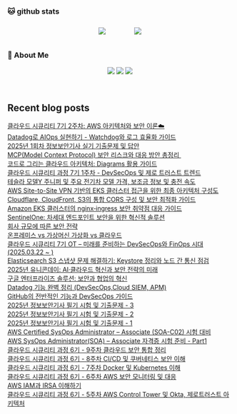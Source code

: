 

###  🐱 github stats  

<div id="main" align="center">
    <img src="https://github-readme-stats.vercel.app/api?username=peterica&count_private=true&show_icons=true&theme=radical"
        style="height: auto; margin-left: 20px; margin-right: 20px; padding: 10px;"/>
    <img src="https://github-readme-stats.vercel.app/api/top-langs/?username=peterica&layout=compact"   
        style="height: auto; margin-left: 20px; margin-right: 20px; padding: 10px;"/>
</div>

###  💁 About Me  
<p align="center">
    <a href="https://twodragon.tistory.com/"><img src="https://img.shields.io/badge/Blog-FF5722?style=flat-square&logo=Blogger&logoColor=white"/></a>
    <a href="https://2twodragon.com/"><img src="https://img.shields.io/badge/Blog-FF5722?style=flat-square&logo=Blogger&logoColor=white"/></a>
    <a href="mailto:twodragon114@gmail.com"><img src="https://img.shields.io/badge/Gmail-d14836?style=flat-square&logo=Gmail&logoColor=white&link=ilovefran.ofm@gmail.com"/></a>
</p>

<br>

## Recent blog posts
<a href ="https://twodragon.tistory.com/672"> 클라우드 시큐리티 7기 2주차: AWS 아키텍처와 보안 이론☁️ </a> <br><a href ="https://twodragon.tistory.com/671"> Datadog로 AIOps 실현하기 - Watchdog와 로그 효율화 가이드 </a> <br><a href ="https://twodragon.tistory.com/670"> 2025년 1회차 정보보안기사 실기 기출문제 및 답안 </a> <br><a href ="https://twodragon.tistory.com/669"> MCP(Model Context Protocol) 보안 리스크와 대응 방안 총정리 ️ </a> <br><a href ="https://twodragon.tistory.com/668"> 코드로 그리는 클라우드 아키텍처: Diagrams 활용 가이드 </a> <br><a href ="https://twodragon.tistory.com/667"> 클라우드 시큐리티 과정 7기 1주차 - DevSecOps 및 제로 트러스트 트렌드 </a> <br><a href ="https://twodragon.tistory.com/666"> 테슬라 모델Y 주니퍼 및 주요 전기차 모델 가격, 보조금 정보 및 충전 속도 </a> <br><a href ="https://twodragon.tistory.com/665"> AWS Site-to-Site VPN 기반의 EKS 클러스터 접근을 위한 최종 아키텍처 구성도 </a> <br><a href ="https://twodragon.tistory.com/664"> Cloudflare, CloudFront, S3의 통합 CORS 구성 및 보안 최적화 가이드 </a> <br><a href ="https://twodragon.tistory.com/663"> Amazon EKS 클러스터의 nginx‑ingress 보안 취약점 대응 가이드 </a> <br><a href ="https://twodragon.tistory.com/662"> SentinelOne: 차세대 엔드포인트 보안을 위한 혁신적 솔루션 </a> <br><a href ="https://twodragon.tistory.com/661"> 회사 규모에 따른 보안 전략 </a> <br><a href ="https://twodragon.tistory.com/660"> 온프레미스 vs 가상머신 가상화 vs 클라우드 </a> <br><a href ="https://twodragon.tistory.com/659"> 클라우드 시큐리티 7기 OT &ndash; 미래를 준비하는 DevSecOps와 FinOps 시대   (2025.03.22 ~ ) </a> <br><a href ="https://twodragon.tistory.com/658"> Elasticsearch S3 스냅샷 문제 해결하기: Keystore 정리와 노드 간 통신 점검 </a> <br><a href ="https://twodragon.tistory.com/657"> 2025년 유니콘데이: AI&middot;클라우드 혁신과 보안 전략의 미래 </a> <br><a href ="https://twodragon.tistory.com/656"> 구글 엔터프라이즈 솔루션: 보안과 협업의 혁신 </a> <br><a href ="https://twodragon.tistory.com/655"> Datadog 기능 완벽 정리 (DevSecOps,Cloud SIEM, APM) </a> <br><a href ="https://twodragon.tistory.com/654"> GitHub의 전반적인 기능과 DevSecOps 가이드 </a> <br><a href ="https://twodragon.tistory.com/653"> 2025년 정보보안기사 필기 시험 및 기출문제 - 3 </a> <br><a href ="https://twodragon.tistory.com/652"> 2025년 정보보안기사 필기 시험 및 기출문제 - 2 </a> <br><a href ="https://twodragon.tistory.com/651"> 2025년 정보보안기사 필기 시험 및 기출문제 - 1 </a> <br><a href ="https://twodragon.tistory.com/650"> AWS Certified SysOps Administrator &ndash; Associate (SOA-C02) 시험 대비 </a> <br><a href ="https://twodragon.tistory.com/649"> AWS SysOps Administrator(SOA) &ndash; Associate 자격증 시험 준비 - Part1 </a> <br><a href ="https://twodragon.tistory.com/648"> 클라우드 시큐리티 과정 6기 - 9주차 클라우드 보안 통합 정리 </a> <br><a href ="https://twodragon.tistory.com/647"> 클라우드 시큐리티 과정 6기 - 8주차 CI/CD 및 쿠버네티스 보안 이해 </a> <br><a href ="https://twodragon.tistory.com/646"> 클라우드 시큐리티 과정 6기 - 7주차 Docker 및 Kubernetes 이해 </a> <br><a href ="https://twodragon.tistory.com/645"> 클라우드 시큐리티 과정 6기 - 6주차 AWS 보안 모니터링 및 대응 </a> <br><a href ="https://twodragon.tistory.com/644"> AWS IAM과 IRSA 이해하기 </a> <br><a href ="https://twodragon.tistory.com/643"> 클라우드 시큐리티 과정 6기 - 5주차 AWS Control Tower 및 Okta, 제로트러스트 아키텍처 </a> <br>